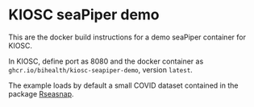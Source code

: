# KIOSC seaPiper demo

This are the docker build instructions for a demo seaPiper container for KIOSC.

In KIOSC, define port as 8080 and the docker container as
`ghcr.io/bihealth/kiosc-seapiper-demo`, version `latest`.

The example loads by default a small COVID dataset contained in the package
[Rseasnap](https://github.com/bihealth/Rseasnap).

